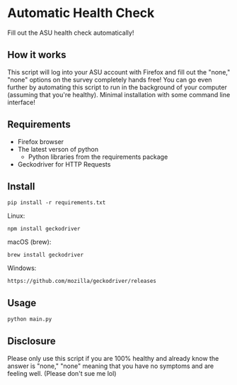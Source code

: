 # Automatic Health Check
Fill out the ASU health check automatically! 

## How it works
This script will log into your ASU account with Firefox and fill out the "none," "none" options on the survey completely hands free! You can go even further by automating this script to run in the background of your computer (assuming that you're healthy). Minimal installation with some command line interface!

## Requirements
- Firefox browser
- The latest verson of python
  - Python libraries from the requirements package
- Geckodriver for HTTP Requests 

## Install

```pip
pip install -r requirements.txt
```

Linux:
```npm
npm install geckodriver
```

macOS (brew):
```brew
brew install geckodriver
```

Windows:
```link
https://github.com/mozilla/geckodriver/releases
```

## Usage 

```python
python main.py
```

## Disclosure
Please only use this script if you are 100% healthy and already know the answer is "none," "none" meaning that you have no symptoms and are feeling well. (Please don't sue me lol)
